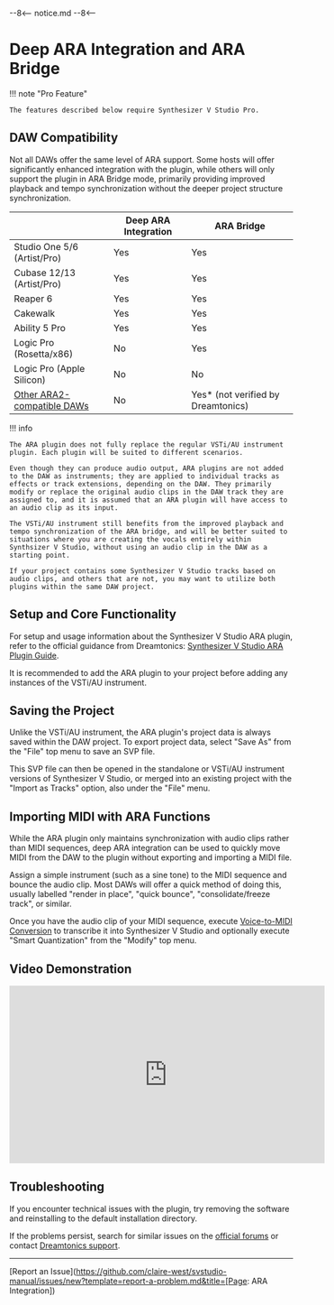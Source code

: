 --8<--
notice.md
--8<--

# Deep ARA Integration and ARA Bridge

!!! note "Pro Feature"

    The features described below require Synthesizer V Studio Pro.

## DAW Compatibility

Not all DAWs offer the same level of ARA support. Some hosts will offer significantly enhanced integration with the plugin, while others will only support the plugin in ARA Bridge mode, primarily providing improved playback and tempo synchronization without the deeper project structure synchronization.

||Deep ARA Integration|ARA Bridge|
|---|---|---|
|Studio One 5/6 (Artist/Pro)|Yes|Yes|
|Cubase 12/13 (Artist/Pro)|Yes|Yes|
|Reaper 6|Yes|Yes|
|Cakewalk|Yes|Yes|
|Ability 5 Pro|Yes|Yes|
|Logic Pro (Rosetta/x86)|No|Yes|
|Logic Pro (Apple Silicon)|No|No|
|[Other ARA2-compatible DAWs](https://en.wikipedia.org/wiki/Audio_Random_Access#Digital_audio_workstations)|No|Yes* (not verified by Dreamtonics)|

!!! info

    The ARA plugin does not fully replace the regular VSTi/AU instrument plugin. Each plugin will be suited to different scenarios.

    Even though they can produce audio output, ARA plugins are not added to the DAW as instruments; they are applied to individual tracks as effects or track extensions, depending on the DAW. They primarily modify or replace the original audio clips in the DAW track they are assigned to, and it is assumed that an ARA plugin will have access to an audio clip as its input.

    The VSTi/AU instrument still benefits from the improved playback and tempo synchronization of the ARA bridge, and will be better suited to situations where you are creating the vocals entirely within Synthsizer V Studio, without using an audio clip in the DAW as a starting point.

    If your project contains some Synthesizer V Studio tracks based on audio clips, and others that are not, you may want to utilize both plugins within the same DAW project.

## Setup and Core Functionality

For setup and usage information about the Synthesizer V Studio ARA plugin, refer to the official guidance from Dreamtonics: [Synthesizer V Studio ARA Plugin Guide](https://docs.google.com/document/d/e/2PACX-1vTx9WXhLQT9UIhMaN9OCLhAF36-vEi7c9syl54DKKJ-BBkaHBSbQTXzyC2F5Rnm-E1EkRWF8pA7I9UI/pub).

It is recommended to add the ARA plugin to your project before adding any instances of the VSTi/AU instrument.

## Saving the Project

Unlike the VSTi/AU instrument, the ARA plugin's project data is always saved within the DAW project. To export project data, select "Save As" from the "File" top menu to save an SVP file.

This SVP file can then be opened in the standalone or VSTi/AU instrument versions of Synthesizer V Studio, or merged into an existing project with the "Import as Tracks" option, also under the "File" menu.

## Importing MIDI with ARA Functions

While the ARA plugin only maintains synchronization with audio clips rather than MIDI sequences, deep ARA integration can be used to quickly move MIDI from the DAW to the plugin without exporting and importing a MIDI file.

Assign a simple instrument (such as a sine tone) to the MIDI sequence and bounce the audio clip. Most DAWs will offer a quick method of doing this, usually labelled "render in place", "quick bounce", "consolidate/freeze track", or similar.

Once you have the audio clip of your MIDI sequence, execute [Voice-to-MIDI Conversion](../ai-functions/voice-to-midi.md) to transcribe it into Synthesizer V Studio and optionally execute "Smart Quantization" from the "Modify" top menu.

## Video Demonstration

<iframe width="560" height="315" src="https://www.youtube-nocookie.com/embed/0ijQ9nLPGe0" title="YouTube video player" frameborder="0" allowfullscreen></iframe>

## Troubleshooting

If you encounter technical issues with the plugin, try removing the software and reinstalling to the default installation directory.

If the problems persist, search for similar issues on the [official forums](https://forum.synthesizerv.com/search) or contact [Dreamtonics support](../support.md).

---

[Report an Issue](https://github.com/claire-west/svstudio-manual/issues/new?template=report-a-problem.md&title=[Page: ARA Integration])
